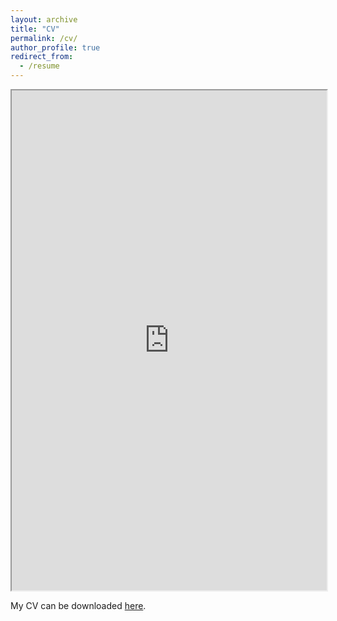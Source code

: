 ```yaml
---
layout: archive
title: "CV"
permalink: /cv/
author_profile: true
redirect_from:
  - /resume
---
```


<iframe src="https://drive.google.com/file/d/1YTuUr3xhhcpm9P_eBVRpskxLFBBWlm7p/preview" width="100%" height="800"></iframe>

My CV can be downloaded [here](https://drive.google.com/file/d/1YTuUr3xhhcpm9P_eBVRpskxLFBBWlm7p/view?usp=sharing).
